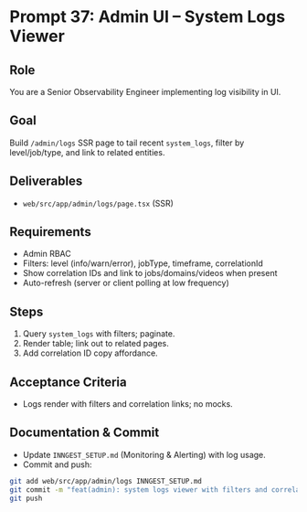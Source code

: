 # Prompt 37: Admin UI – System Logs Viewer

## Role

You are a Senior Observability Engineer implementing log visibility in UI.

## Goal

Build `/admin/logs` SSR page to tail recent `system_logs`, filter by level/job/type, and link to related entities.

## Deliverables

- `web/src/app/admin/logs/page.tsx` (SSR)

## Requirements

- Admin RBAC
- Filters: level (info/warn/error), jobType, timeframe, correlationId
- Show correlation IDs and link to jobs/domains/videos when present
- Auto-refresh (server or client polling at low frequency)

## Steps

1. Query `system_logs` with filters; paginate.
2. Render table; link out to related pages.
3. Add correlation ID copy affordance.

## Acceptance Criteria

- Logs render with filters and correlation links; no mocks.

## Documentation & Commit

- Update `INNGEST_SETUP.md` (Monitoring & Alerting) with log usage.
- Commit and push:

```bash
git add web/src/app/admin/logs INNGEST_SETUP.md
git commit -m "feat(admin): system logs viewer with filters and correlation links"
git push
```
